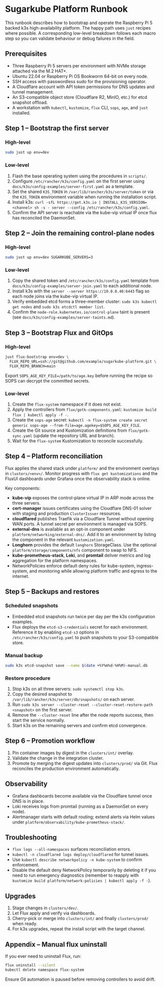 # Sugarkube Platform Runbook

This runbook describes how to bootstrap and operate the Raspberry Pi 5 backed
k3s high-availability platform. The happy path uses `just` recipes where
possible. A corresponding low-level breakdown follows each macro step so you can
validate behaviour or debug failures in the field.

## Prerequisites

- Three Raspberry Pi 5 servers per environment with NVMe storage attached via
  the M.2 HAT+.
- Ubuntu 22.04 or Raspberry Pi OS Bookworm 64-bit on every node.
- SSH access with passwordless sudo for the provisioning operator.
- A Cloudflare account with API token permissions for DNS updates and tunnel
  management.
- An S3-compatible object store (Cloudflare R2, MinIO, etc.) for etcd snapshot
  offload.
- A workstation with `kubectl`, `kustomize`, `flux` CLI, `sops`, `age`, and
  `just` installed.

## Step 1 – Bootstrap the first server

### High-level

```bash
sudo just up env=dev
```

### Low-level

1. Flash the base operating system using the procedures in `scripts/`.
2. Configure `/etc/rancher/k3s/config.yaml` on the first server using
   `docs/k3s/config-examples/server-first.yaml` as a template.
3. Set the shared `K3S_TOKEN` in `/var/lib/rancher/k3s/server/token` or via the
   `K3S_TOKEN` environment variable when running the installation script.
4. Install k3s: `curl -sfL https://get.k3s.io | INSTALL_K3S_VERSION=<channel>
   sh -s - server --config /etc/rancher/k3s/config.yaml`.
5. Confirm the API server is reachable via the kube-vip virtual IP once flux has
   reconciled the DaemonSet.

## Step 2 – Join the remaining control-plane nodes

### High-level

```bash
sudo just up env=dev SUGARKUBE_SERVERS=3
```

### Low-level

1. Copy the shared token and `/etc/rancher/k3s/config.yaml` template from
   `docs/k3s/config-examples/server-join.yaml` to each additional node.
2. Install k3s with the `server --server https://10.0.0.40:6443` flag so each
   node joins via the kube-vip virtual IP.
3. Verify embedded etcd forms a three-member cluster: `sudo k3s kubectl get
   nodes` and `sudo k3s etcdctl member list`.
4. Confirm the `node-role.kubernetes.io/control-plane` taint is present (see
   `docs/k3s/config-examples/server-taints.md`).

## Step 3 – Bootstrap Flux and GitOps

### High-level

```bash
just flux-bootstrap env=dev \
  FLUX_REPO_URL=ssh://git@github.com/example/sugarkube-platform.git \
  FLUX_REPO_BRANCH=main
```

Export `SOPS_AGE_KEY_FILE=/path/to/age.key` before running the recipe so SOPS
can decrypt the committed secrets.

### Low-level

1. Create the `flux-system` namespace if it does not exist.
2. Apply the controllers from `flux/gotk-components.yaml`: `kustomize build
   flux | kubectl apply -f -`.
3. Create the `sops-age` secret: `kubectl -n flux-system create secret generic
   sops-age --from-file=age.agekey=$SOPS_AGE_KEY_FILE`.
4. Create the Git source and Kustomization definitions from
   `flux/gotk-sync.yaml` (update the repository URL and branch).
5. Wait for the `flux-system` Kustomization to reconcile successfully.

## Step 4 – Platform reconciliation

Flux applies the shared stack under `platform/` and the environment overlays in
`clusters/<env>/`. Monitor progress with `flux get kustomizations` and the
FluxUI dashboards under Grafana once the observability stack is online.

Key components:

- **kube-vip** exposes the control-plane virtual IP in ARP mode across the three
  servers.
- **cert-manager** issues certificates using the Cloudflare DNS-01 solver with
  staging and production `ClusterIssuer` resources.
- **cloudflared** publishes Traefik via a Cloudflare Tunnel without opening WAN
  ports. A tunnel secret per environment is managed via SOPS.
- **external-dns** is available as an opt-in component under
  `platform/networking/external-dns/`. Add it to an environment by listing the
  component in the relevant `kustomization.yaml`.
- **Longhorn** provides the default `longhorn` StorageClass. Use the optional
  `platform/storage/components/nfs` component to swap to NFS.
- **kube-prometheus-stack**, **Loki**, and **promtail** deliver metrics and
  log aggregation for the platform namespaces.
- NetworkPolicies enforce default deny rules for kube-system, ingress-system,
  and monitoring while allowing platform traffic and egress to the internet.

## Step 5 – Backups and restores

### Scheduled snapshots

- Embedded etcd snapshots run twice per day per the k3s configuration examples.
- Flux deploys the `etcd-s3-credentials` secret for each environment. Reference
  it by enabling `etcd-s3` options in `/etc/rancher/k3s/config.yaml` to push
  snapshots to your S3-compatible store.

### Manual backup

```bash
sudo k3s etcd-snapshot save --name $(date +%Y%m%d-%H%M)-manual.db
```

### Restore procedure

1. Stop k3s on all three servers: `sudo systemctl stop k3s`.
2. Copy the desired snapshot to `/var/lib/rancher/k3s/server/db/snapshots/` on
   each server.
3. Run `sudo k3s server --cluster-reset --cluster-reset-restore-path <snapshot>`
   on the first server.
4. Remove the `--cluster-reset` line after the node reports success, then start
   the service normally.
5. Start k3s on the remaining servers and confirm etcd convergence.

## Step 6 – Promotion workflow

1. Pin container images by digest in the `clusters/int/` overlay.
2. Validate the change in the integration cluster.
3. Promote by merging the digest updates into `clusters/prod/` via Git. Flux
   reconciles the production environment automatically.

## Observability

- Grafana dashboards become available via the Cloudflare tunnel once DNS is in
  place.
- Loki receives logs from promtail (running as a DaemonSet on every node).
- Alertmanager starts with default routing; extend alerts via Helm values under
  `platform/observability/kube-prometheus-stack/`.

## Troubleshooting

- `flux logs --all-namespaces` surfaces reconciliation errors.
- `kubectl -n cloudflared logs deploy/cloudflared` for tunnel issues.
- Use `kubectl describe networkpolicy -n kube-system` to confirm enforcement.
- Disable the default deny NetworkPolicy temporarily by deleting it if you need
  to run emergency diagnostics (remember to reapply with
  `kustomize build platform/network-policies | kubectl apply -f -`).

## Upgrades

1. Stage changes in `clusters/dev/`.
2. Let Flux apply and verify via dashboards.
3. Cherry-pick or merge into `clusters/int/` and finally `clusters/prod/` when
   ready.
4. For k3s upgrades, repeat the install script with the target channel.

## Appendix – Manual flux uninstall

If you ever need to uninstall Flux, run:

```bash
flux uninstall --silent
kubectl delete namespace flux-system
```

Ensure Git automation is paused before removing controllers to avoid drift.
